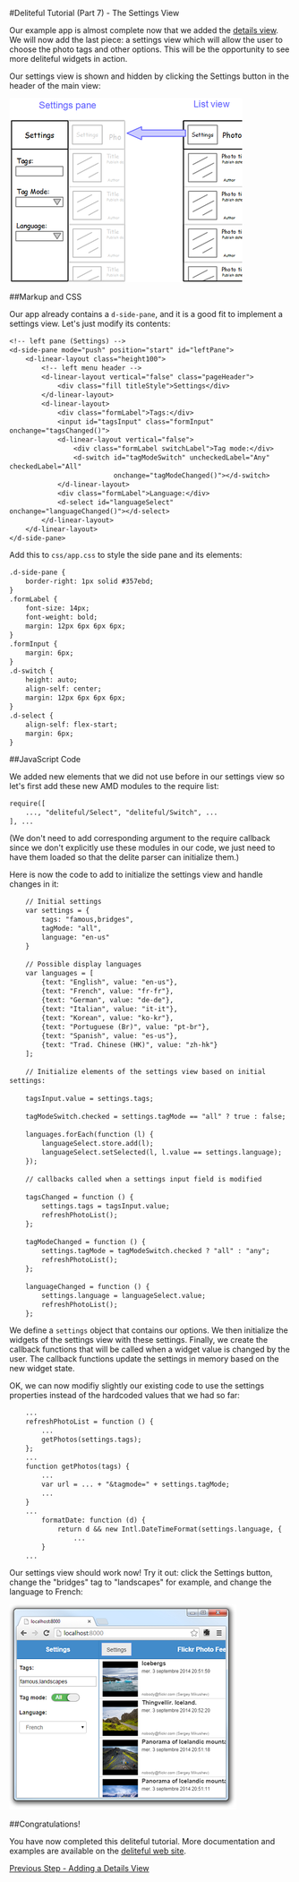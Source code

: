 #Deliteful Tutorial (Part 7) - The Settings View

Our example app is almost complete now that we added the [details view](Part_6_Details_View.md).
We will now add the last piece: a settings view which will allow the user to choose the photo tags and other options.
This will be the opportunity to see more deliteful widgets in action.

Our settings view is shown and hidden by clicking the Settings button in the header of the main view:

![Settings View Sketch](images/settingssketch.png)

##Markup and CSS

Our app already contains a `d-side-pane`, and it is a good fit to implement a settings view. Let's just modify its
contents:

````
<!-- left pane (Settings) -->
<d-side-pane mode="push" position="start" id="leftPane">
    <d-linear-layout class="height100">
        <!-- left menu header -->
        <d-linear-layout vertical="false" class="pageHeader">
            <div class="fill titleStyle">Settings</div>
        </d-linear-layout>
        <d-linear-layout>
            <div class="formLabel">Tags:</div>
            <input id="tagsInput" class="formInput" onchange="tagsChanged()">
            <d-linear-layout vertical="false">
                <div class="formLabel switchLabel">Tag mode:</div>
                <d-switch id="tagModeSwitch" uncheckedLabel="Any" checkedLabel="All"
                          onchange="tagModeChanged()"></d-switch>
            </d-linear-layout>
            <div class="formLabel">Language:</div>
            <d-select id="languageSelect" onchange="languageChanged()"></d-select>
        </d-linear-layout>
    </d-linear-layout>
</d-side-pane>
````

Add this to `css/app.css` to style the side pane and its elements:

````
.d-side-pane {
    border-right: 1px solid #357ebd;
}
.formLabel {
    font-size: 14px;
    font-weight: bold;
    margin: 12px 6px 6px 6px;
}
.formInput {
    margin: 6px;
}
.d-switch {
    height: auto;
    align-self: center;
    margin: 12px 6px 6px 6px;
}
.d-select {
    align-self: flex-start;
    margin: 6px;
}
````

##JavaScript Code

We added new elements that we did not use before in our settings view so let's first add these new AMD modules to the
require list:

````
require([
	..., "deliteful/Select", "deliteful/Switch", ...
], ...
````

(We don't need to add corresponding argument to the require callback since we don't explicitly use these modules in
our code, we just need to have them loaded so that the delite parser can initialize them.)

Here is now the code to add to initialize the settings view and handle changes in it:

````
	// Initial settings
	var settings = {
		tags: "famous,bridges",
		tagMode: "all",
		language: "en-us"
	}

	// Possible display languages
	var languages = [
		{text: "English", value: "en-us"},
		{text: "French", value: "fr-fr"},
		{text: "German", value: "de-de"},
		{text: "Italian", value: "it-it"},
		{text: "Korean", value: "ko-kr"},
		{text: "Portuguese (Br)", value: "pt-br"},
		{text: "Spanish", value: "es-us"},
		{text: "Trad. Chinese (HK)", value: "zh-hk"}
	];

	// Initialize elements of the settings view based on initial settings:

	tagsInput.value = settings.tags;

	tagModeSwitch.checked = settings.tagMode == "all" ? true : false;

	languages.forEach(function (l) {
		languageSelect.store.add(l);
		languageSelect.setSelected(l, l.value == settings.language);
	});

	// callbacks called when a settings input field is modified

	tagsChanged = function () {
		settings.tags = tagsInput.value;
		refreshPhotoList();
	};

	tagModeChanged = function () {
		settings.tagMode = tagModeSwitch.checked ? "all" : "any";
		refreshPhotoList();
	};

	languageChanged = function () {
		settings.language = languageSelect.value;
		refreshPhotoList();
	};
````

We define a `settings` object that contains our options. We then initialize the widgets of the settings view with
these settings. Finally, we create the callback functions that will be called when a widget value is changed by the
user. The callback functions update the settings in memory based on the new widget state.

OK, we can now modifiy slightly our existing code to use the settings properties instead of the hardcoded values that
 we had so far:

````
    ...
	refreshPhotoList = function () {
		...
		getPhotos(settings.tags);
	};
	...
	function getPhotos(tags) {
	    ...
		var url = ... + "&tagmode=" + settings.tagMode;
		...
	}
	...
		formatDate: function (d) {
			return d && new Intl.DateTimeFormat(settings.language, {
				...
		}
	...
````

Our settings view should work now! Try it out: click the Settings button, change the "bridges" tag to "landscapes" for
example, and change the language to French:

![Settings View](images/settingsview.png)

##Congratulations!

You have now completed this deliteful tutorial. More documentation and examples are available on the
[deliteful web site](http://ibm-js.github.io/deliteful/index.html).

[Previous Step - Adding a Details View](Part_6_Details_View.md)
